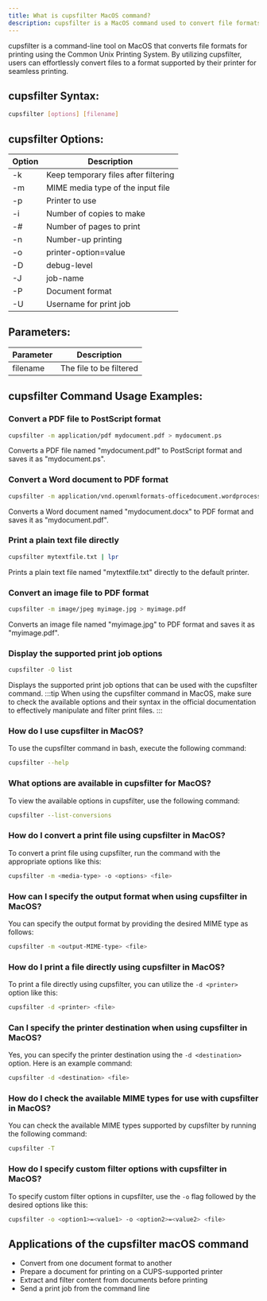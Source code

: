 ```yaml
---
title: What is cupsfilter MacOS command?
description: cupsfilter is a MacOS command used to convert file formats for printing through CUPS (Common Unix Printing System). Learn how to use cupsfilter on MacOS.
---
```


cupsfilter is a command-line tool on MacOS that converts file formats for printing using the Common Unix Printing System. By utilizing cupsfilter, users can effortlessly convert files to a format supported by their printer for seamless printing.
## cupsfilter Syntax:
```bash
cupsfilter [options] [filename]
```
## cupsfilter Options:
| Option | Description                              |
|--------|------------------------------------------|
| -k     | Keep temporary files after filtering     |
| -m     | MIME media type of the input file        |
| -p     | Printer to use                           |
| -i     | Number of copies to make                 |
| -#     | Number of pages to print                 |
| -n     | Number-up printing                       |
| -o     | printer-option=value                     |
| -D     | debug-level                              |
| -J     | job-name                                 |
| -P     | Document format                          |
| -U     | Username for print job                   |

## Parameters:
| Parameter  | Description                  |
|------------|------------------------------|
| filename   | The file to be filtered      |
## cupsfilter Command Usage Examples:

### Convert a PDF file to PostScript format
```bash
cupsfilter -m application/pdf mydocument.pdf > mydocument.ps
```
Converts a PDF file named "mydocument.pdf" to PostScript format and saves it as "mydocument.ps".

### Convert a Word document to PDF format
```bash
cupsfilter -m application/vnd.openxmlformats-officedocument.wordprocessingml.document mydocument.docx > mydocument.pdf
```
Converts a Word document named "mydocument.docx" to PDF format and saves it as "mydocument.pdf".

### Print a plain text file directly
```bash
cupsfilter mytextfile.txt | lpr
```
Prints a plain text file named "mytextfile.txt" directly to the default printer.

### Convert an image file to PDF format
```bash
cupsfilter -m image/jpeg myimage.jpg > myimage.pdf
```
Converts an image file named "myimage.jpg" to PDF format and saves it as "myimage.pdf".

### Display the supported print job options
```bash
cupsfilter -O list
```
Displays the supported print job options that can be used with the cupsfilter command.
:::tip
When using the cupsfilter command in MacOS, make sure to check the available options and their syntax in the official documentation to effectively manipulate and filter print files.
:::

### How do I use cupsfilter in MacOS?
To use the cupsfilter command in bash, execute the following command:
```bash
cupsfilter --help
```

### What options are available in cupsfilter for MacOS?
To view the available options in cupsfilter, use the following command:
```bash
cupsfilter --list-conversions
```

### How do I convert a print file using cupsfilter in MacOS?
To convert a print file using cupsfilter, run the command with the appropriate options like this:
```bash
cupsfilter -m <media-type> -o <options> <file>
```

### How can I specify the output format when using cupsfilter in MacOS?
You can specify the output format by providing the desired MIME type as follows:
```bash
cupsfilter -m <output-MIME-type> <file>
```

### How do I print a file directly using cupsfilter in MacOS?
To print a file directly using cupsfilter, you can utilize the `-d <printer>` option like this:
```bash
cupsfilter -d <printer> <file>
```

### Can I specify the printer destination when using cupsfilter in MacOS?
Yes, you can specify the printer destination using the `-d <destination>` option. Here is an example command:
```bash
cupsfilter -d <destination> <file>
```

### How do I check the available MIME types for use with cupsfilter in MacOS?
You can check the available MIME types supported by cupsfilter by running the following command:
```bash
cupsfilter -T
```

### How do I specify custom filter options with cupsfilter in MacOS?
To specify custom filter options in cupsfilter, use the `-o` flag followed by the desired options like this:
```bash
cupsfilter -o <option1>=<value1> -o <option2>=<value2> <file>
```
## Applications of the cupsfilter macOS command

- Convert from one document format to another
- Prepare a document for printing on a CUPS-supported printer
- Extract and filter content from documents before printing
- Send a print job from the command line